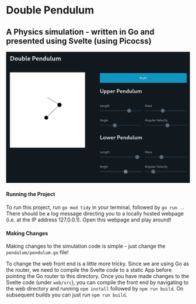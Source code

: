 # Double Pendulum
## A Physics simulation - written in Go and presented using Svelte (using Picocss)

![A screenshot of the web front end](images/webFrontend.png)

#### Running the Project

To run this project, run `go mod tidy` in your terminal, followed by `go run .`. There should be a log message directing you to a locally hosted webpage (i.e. at the IP address 127.0.0.1). Open this webpage and play around!

#### Making Changes

Making changes to the simulation code is simple - just change the `pendulum/pendulum.go` file!

To change the web front end is a little more tricky. Since we are using Go as the router, we need to compile the Svelte code to a static App before pointing the Go router to this directory. Once you have made changes to the Svelte code (under `web/src`), you can compile the front end by navigating to the web directory and running `npm install` followed by `npm run build`. On subsequent builds you can just run `npm run build`.